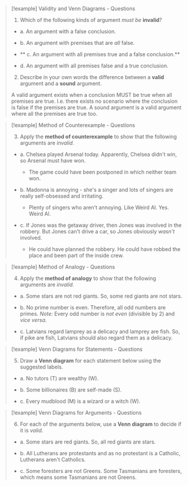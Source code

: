 
> [!example] Validity and Venn Diagrams - Questions
> 
> 1. Which of the following kinds of argument _must be_ **invalid**?
>     
> 
> - a. An argument with a false conclusion.
>     
> - b. An argument with premises that are _all_ false.
>     
> - ** c. An argument with all premises true and a false conclusion.**
>     
> - d. An argument with all premises false and a true conclusion.
>     
> 
> 2. Describe in your own words the difference between a **valid** argument and a **sound** argument.
> 
> A valid argument exists when a conclusion MUST be true when all premises are true. I.e. there exists no scenario where the conclusion is false if the premises are true. A sound argument is a valid argument where all the premises are true too. 
>     

> [!example] Method of Counterexample - Questions
> 
> 3. Apply the **method of counterexample** to show that the following arguments are _invalid_.
>     
> 
> - a. Chelsea played Arsenal today. Apparently, Chelsea didn't win, so Arsenal must have won. 
> 	- The game could have been postponed in which neither team won.
> 
> 
> - b. Madonna is annoying - she's a singer and lots of singers are really self-obsessed and irritating.
> 	- Plenty of singers who aren't annoying. Like Weird Al. Yes. Weird Al.
>     
> - c. If Jones was the getaway driver, then Jones was involved in the robbery. But Jones can't drive a car, so Jones obviously _wasn't_ involved.
> 	- He could have planned the robbery. He could have robbed the place and been part of the inside crew. 
>     

> [!example] Method of Analogy - Questions
> 
> 4. Apply the **method of analogy** to show that the following arguments are _invalid_.
>     
> 
> - a. Some stars are not red giants. So, some red giants are not stars.
>     
> - b. No prime number is even. Therefore, all odd numbers are primes. _Note:_ Every odd number is _not even_ (divisible by 2) and _vice versa_.
>     
> - c. Latvians regard lamprey as a delicacy and lamprey are fish. So, if pike are fish, Latvians should also regard them as a delicacy.
>     

> [!example] Venn Diagrams for Statements - Questions
> 
> 5. Draw a **Venn diagram** for each statement below using the suggested labels.
>     
> 
> - a. No tutors (T) are wealthy (W).
>     
> - b. Some billionaires (B) are self-made (S).
>     
> - c. Every mudblood (M) is a wizard or a witch (W).
>     

> [!example] Venn Diagrams for Arguments - Questions
> 
> 6. For each of the arguments below, use a **Venn diagram** to decide if it is _valid_.
>     
> 
> - a. Some stars are red giants. So, all red giants are stars.
>     
> - b. All Lutherans are protestants and as no protestant is a Catholic, Lutherans aren't Catholics.
>     
> - c. Some foresters are not Greens. Some Tasmanians are foresters, which means some Tasmanians are not Greens.
>